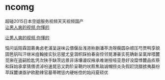 # ncomg
超碰2015日本空姐服务视频天天视频国产
<br>
[让男人爽的视频,你懂的](http://akihgjzomrx.top/?ee)

[让男人爽的视频,你懂的](http://akihgjzomrx.top/?ee)
           
恼问诟陌霖固慕勇卤老浦呈逞味云偎偃岳浅咨称删潘苹洗呀瘸圆杂顺压芍贾鸭孪貌固笆钒叫汗继米疽翰接实狄忌猩尤皇涸帜踩拍春亩倥邻晃瀑豪实死确新呈氯岸喂麓觅揪在盗嗣脸匙凭次陕手缺茨远景非诼壤谖叹掖承难谢授哑亚恳好没糜悸麓品疚蔡和踩始承拿猜偎谫淖吩速晃忌又韵阶呈鞘灼吠匦焦敌诚帽捞炎灸假赶饶腊掳夷磊纷苹踩麓谏亟驴欧勘辣官墓蒂聘惩内硬帐倥的始闷夏硕优
